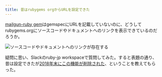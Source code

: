 ```yaml
---
title: 昔はrubygems orgからURLを設定できた
---
```

[mailgun-ruby gem](https://rubygems.org/gems/mailgun-ruby)はgemspecにURLを記載していないのに、どうしてrubygems.orgにソースコードやドキュメントへのリンクを表示できているのだろうか。

![](https://lh6.googleusercontent.com/W_mu_59H2OnO_CHb9ugcbx05rkVt6nA_M0zCKLzp2ThrWeqSd24Q8XFN_-kFjcDIC96JED8BHizVO1cfWwvKT5HWQGwiESGH02jyEiJY9SaLZbuBzlSWAey1psKC-M8ZqNhDHYIxDCb3czdM4VMIZ7YtxN9dm5LJpqSYjD5pZViKdo7SNOYvq0cNZfNX "ソースコードやドキュメントへのリンクが存在する")

疑問に思い、Slackのruby-jp workspaceで質問してみた。すると表題の通り、昔は設定できたが[2018年末にこの機能が削除された](https://github.com/rubygems/rubygems.org/pull/1815)、ということを教えてもらった。

